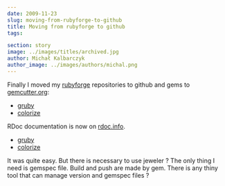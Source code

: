 ```yaml
---
date: 2009-11-23
slug: moving-from-rubyforge-to-github
title: Moving from rubyforge to github
tags:

section: story
image: ../images/titles/archived.jpg
author: Michał Kalbarczyk
author_image: ../images/authors/michal.png
---
```


Finally I moved my [rubyforge](http://rubyforge.org/) repositories to github and gems to [gemcutter.org](http://gemcutter.org/):

 - [gruby](http://github.com/fazibear/gruby)
 - [colorize](http://github.com/fazibear/colorize)

RDoc documentation is now on [rdoc.info](http://rdoc.info/).

 - [gruby](http://rdoc.info/projects/fazibear/gruby)
 - [colorize](http://rdoc.info/projects/fazibear/colorize)

It was quite easy. But there is necessary to use jeweler ? The only thing I need is gemspec file. Build and push are made by gem. There is any thiny tool that can manage version and gemspec files ?